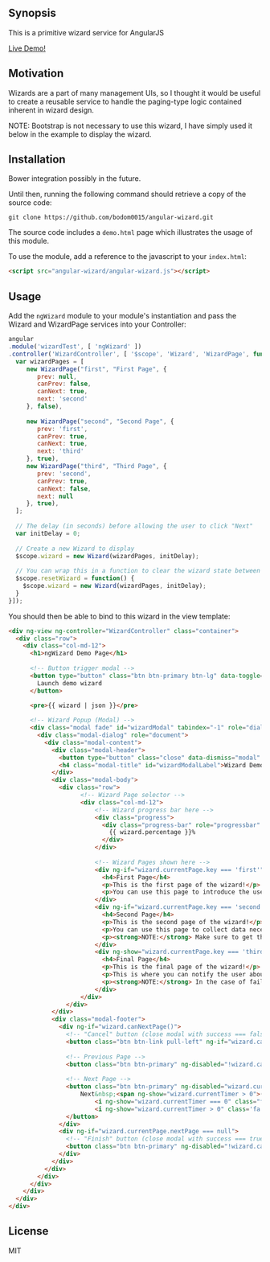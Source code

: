 ## Synopsis

This is a primitive wizard service for AngularJS

[Live Demo!](http://bodom0015.game-server.cc/bower_components/angular-wizard/demo.html)

## Motivation
Wizards are a part of many management UIs, so I thought it would be useful to create a reusable service to handle the paging-type logic contained inherent in wizard design.

NOTE: Bootstrap is not necessary to use this wizard, I have simply used it below in the example to display the wizard.

## Installation
Bower integration possibly in the future.

Until then, running the following command should retrieve a copy of the source code:
```git
git clone https://github.com/bodom0015/angular-wizard.git
```

The source code includes a `demo.html` page which illustrates the usage of this module.

To use the module, add a reference to the javascript to your `index.html`:
```html
<script src="angular-wizard/angular-wizard.js"></script>
```

## Usage
    
Add the `ngWizard` module to your module's instantiation and pass the Wizard and WizardPage services into your Controller:
```js
angular
.module('wizardTest', [ 'ngWizard' ])
.controller('WizardController', [ '$scope', 'Wizard', 'WizardPage', function($scope, Wizard, WizardPage) {
  var wizardPages = [
     new WizardPage("first", "First Page", {
        prev: null,
        canPrev: false,
        canNext: true,
        next: 'second'
     }, false),
  
     new WizardPage("second", "Second Page", {
        prev: 'first',
        canPrev: true,
        canNext: true,
        next: 'third'
     }, true),
     new WizardPage("third", "Third Page", {
        prev: 'second',
        canPrev: true,
        canNext: false,
        next: null
     }, true),
  ];
  
  // The delay (in seconds) before allowing the user to click "Next"
  var initDelay = 0;
  
  // Create a new Wizard to display
  $scope.wizard = new Wizard(wizardPages, initDelay);
    
  // You can wrap this in a function to clear the wizard state between uses
  $scope.resetWizard = function() {
    $scope.wizard = new Wizard(wizardPages, initDelay);
  }
}]);
```

You should then be able to bind to this wizard in the view template:
```html
<div ng-view ng-controller="WizardController" class="container">
  <div class="row">
    <div class="col-md-12">
      <h1>ngWizard Demo Page</h1>
      
      <!-- Button trigger modal -->
      <button type="button" class="btn btn-primary btn-lg" data-toggle="modal" data-target="#wizardModal" ng-click="resetWizard()">
        Launch demo wizard
      </button>
      
      <pre>{{ wizard | json }}</pre>

      <!-- Wizard Popup (Modal) -->
      <div class="modal fade" id="wizardModal" tabindex="-1" role="dialog" aria-labelledby="wizardModalLabel">
        <div class="modal-dialog" role="document">
          <div class="modal-content">
            <div class="modal-header">
              <button type="button" class="close" data-dismiss="modal" aria-label="Close"><span aria-hidden="true">&times;</span></button>
              <h4 class="modal-title" id="wizardModalLabel">Wizard Demonstration</h4>
            </div>
            <div class="modal-body">
              <div class="row">
                    <!-- Wizard Page selector --> 
                    <div class="col-md-12">                        
                        <!-- Wizard progress bar here -->
                        <div class="progress">
                          <div class="progress-bar" role="progressbar" aria-valuenow="{{ wizard.percentage }}" aria-valuemin="0" aria-valuemax="100" style="min-width: 2em; width: {{ wizard.percentage }}%;">
                            {{ wizard.percentage }}%
                          </div>
                        </div>
                        
                        <!-- Wizard Pages shown here -->
                        <div ng-if="wizard.currentPage.key === 'first'">
                          <h4>First Page</h4>
                          <p>This is the first page of the wizard!</p>
                          <p>You can use this page to introduce the user to the operation that you are about to perform.</p>
                        </div>
                        <div ng-if="wizard.currentPage.key === 'second'">
                          <h4>Second Page</h4>
                          <p>This is the second page of the wizard!</p>
                          <p>You can use this page to collect data necessary to perform the operation described on the previous page.</p>
                          <p><strong>NOTE:</strong> Make sure to get the user's permission / confirmation before changing any of their data.</p>
                        </div>
                        <div ng-show="wizard.currentPage.key === 'third'">
                          <h4>Final Page</h4>
                          <p>This is the final page of the wizard!</p>
                          <p>This is where you can notify the user about the success (or failure) of the requested operation.</p>
                          <p><strong>NOTE:</strong> In the case of failure, you may wish to provide the user with a method of going back to adjust their input.</p>
                        </div>
                    </div>
                </div>
            </div>
            <div class="modal-footer">
              <div ng-if="wizard.canNextPage()">
                <!-- "Cancel" button (close modal with success === false) -->
                <button class="btn btn-link pull-left" ng-if="wizard.canNextPage()" data-dismiss="modal" aria-label="Close"><i class="fa fa-arrow-circle-o-left"></i>&nbsp;&nbsp;Cancel</button>
                
                <!-- Previous Page -->
                <button class="btn btn-primary" ng-disabled="!wizard.canPrevPage()" ng-click="wizard.prevPage()"><i class="fa fa-arrow-circle-left"></i>&nbsp;&nbsp;Back</button>
                
                <!-- Next Page -->
                <button class="btn btn-primary" ng-disabled="wizard.currentTimer > 0 || !wizard.canNextPage()" ng-click="wizard.nextPage()">
                    Next&nbsp;<span ng-show="wizard.currentTimer > 0">({{ wizard.currentTimer }})</span>&nbsp;
                        <i ng-show="wizard.currentTimer === 0" class="fa fa-arrow-circle-right"></i>
                        <i ng-show="wizard.currentTimer > 0" class='fa fa-spinner fa-spin'></i>
                </button>
              </div>
              <div ng-if="wizard.currentPage.nextPage === null">
                <!-- "Finish" button (close modal with success === true) -->
                <button class="btn btn-primary" ng-disabled="!wizard.canPrevPage()" data-dismiss="modal" aria-label="Close" ng-click="wizard.success = true"><i class="fa fa-check-circle"></i>&nbsp;&nbsp;Finish</button>
              </div>
            </div>
          </div>
        </div>
      </div>
    </div>
  </div>
</div>
```

## License

MIT